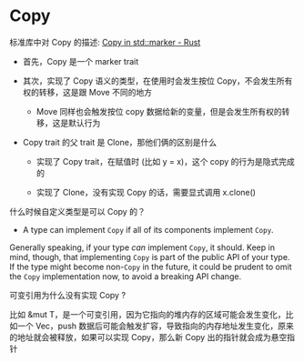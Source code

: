# Copy

标准库中对 Copy 的描述: [Copy in std::marker - Rust](https://doc.rust-lang.org/std/marker/trait.Copy.html)

- 首先，Copy 是一个 marker trait

- 其次，实现了 Copy 语义的类型，在使用时会发生按位 Copy，不会发生所有权的转移，这是跟 Move 不同的地方
  
  - Move 同样也会触发按位 copy 数据给新的变量，但是会发生所有权的转移，这是默认行为

- Copy trait 的父 trait 是 Clone，那他们俩的区别是什么
  
  - 实现了 Copy trait，在赋值时 (比如 y = x)，这个 copy 的行为是隐式完成的
  
  - 实现了 Clone，没有实现 Copy 的话，需要显式调用 x.clone()

什么时候自定义类型是可以 Copy 的？

- A type can implement `Copy` if all of its components implement `Copy`.

Generally speaking, if your type *can* implement `Copy`, it should. Keep in mind, though, that implementing `Copy` is part of the public API of your type. If the type might become non-`Copy` in the future, it could be prudent to omit the `Copy` implementation now, to avoid a breaking API change.

可变引用为什么没有实现 Copy ?

比如 &mut T，是一个可变引用，因为它指向的堆内存的区域可能会发生变化，比如一个 Vec，push 数据后可能会触发扩容，导致指向的内存地址发生变化，原来的地址就会被释放，如果可以实现 Copy，那么新 Copy 出的指针就会成为悬空指针
